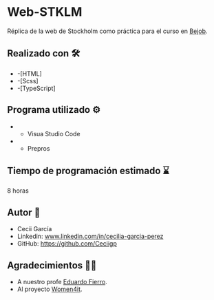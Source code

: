 # Web-STKLM
 Réplica de la web de Stockholm como práctica para el curso en <a href="https://www.bejob.com" title="Bejob" target="_blank">Bejob</a>.
 
 ## Realizado con 🛠️
 * -[HTML]
 * -[Scss]
 * -[TypeScript]


## Programa utilizado ⚙️
  * - Visua Studio Code
  * - Prepros

## Tiempo de programación estimado ⌛
  8 horas
  
## Autor 🔏
  * Cecii García
  * Linkedin: www.linkedin.com/in/cecilia-garcia-perez
  * GitHub: https://github.com/Ceciigp
  
## Agradecimientos 🙌💜
  * A nuestro profe <a href="https://eduardofierro.pro/" title="Eduardo Fierro" target="_blank">Eduardo Fierro</a>.
  *  Al proyecto <a href="https://women4it.eu/" title="Women4it" target="_blank">Women4it</a>.
